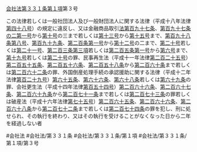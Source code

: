 [会社法第３３１条第１項](会社法＿＿＿＿第３３１条第１項)第３号

この法律若しくは一般社団法人及び一般財団法人に関する法律（平成十八年法律[第四十八号](会社法＿＿＿＿第３３１条第１項第４８号)）の規定に違反し、又は金融商品取引[法第百九十七条](会社法＿＿＿＿第１９７条第１項)、[第百九十七条の二](会社法＿＿＿＿第１９７条の２)[第一号](会社法＿＿＿＿第３３１条第１項第１号)から[第十号](会社法＿＿＿＿第３３１条第１項第１０号)の三まで若しくは[第十三号](会社法＿＿＿＿第３３１条第１項第１３号)から[第十五号](会社法＿＿＿＿第３３１条第１項第１５号)まで、[第百九十八条](会社法＿＿＿＿第１９８条)[第八号](会社法＿＿＿＿第３３１条第１項第８号)、[第百九十九条](会社法＿＿＿＿第１９９条)、[第二百条](会社法＿＿＿＿第２００条)[第一号](会社法＿＿＿＿第３３１条第１項第１号)から[第十二号](会社法＿＿＿＿第３３１条第１項第１２号)の二まで、[第二十号](会社法＿＿＿＿第３３１条第１項第２０号)若しくは[第二十一号](会社法＿＿＿＿第３３１条第１項第２１号)、[第二百三条第三項](会社法＿＿＿＿第２０３条第３項)若しくは[第二百五条](会社法＿＿＿＿第２０５条)[第一号](会社法＿＿＿＿第３３１条第１項第１号)から[第六号](会社法＿＿＿＿第３３１条第１項第６号)まで、[第十九号](会社法＿＿＿＿第３３１条第１項第１９号)若しくは[第二十号](会社法＿＿＿＿第３３１条第１項第２０号)の罪、民事再生法（平成十一年法律[第二百二十五号](会社法＿＿＿＿第３３１条第１項第２２５号)）[第二百五十五条](会社法＿＿＿＿第２５５条)、[第二百五十六条](会社法＿＿＿＿第２５６条)、[第二百五十八条](会社法＿＿＿＿第２５８条)から[第二百六十条](会社法＿＿＿＿第２６０条)まで若しくは[第二百六十二条](会社法＿＿＿＿第２６２条)の罪、外国倒産処理手続の承認援助に関する法律（平成十二年法律[第百二十九号](会社法＿＿＿＿第３３１条第１項第１２９号)）[第六十五条](会社法＿＿＿＿第６５条)、[第六十六条](会社法＿＿＿＿第６６条)、[第六十八条](会社法＿＿＿＿第６８条)若しくは[第六十九条](会社法＿＿＿＿第６９条)の罪、会社更生法（平成十四年法律[第百五十四号](会社法＿＿＿＿第３３１条第１項第１５４号)）[第二百六十六条](会社法＿＿＿＿第２６６条)、[第二百六十七条](会社法＿＿＿＿第２６７条)、[第二百六十九条](会社法＿＿＿＿第２６９条)から[第二百七十一条](会社法＿＿＿＿第２７１条)まで若しくは[第二百七十三条](会社法＿＿＿＿第２７３条)の罪若しくは破産法（平成十六年法律[第七十五号](会社法＿＿＿＿第３３１条第１項第７５号)）[第二百六十五条](会社法＿＿＿＿第２６５条)、[第二百六十六条](会社法＿＿＿＿第２６６条)、[第二百六十八条](会社法＿＿＿＿第２６８条)から[第二百七十二条](会社法＿＿＿＿第２７２条)まで若しくは[第二百七十四条](会社法＿＿＿＿第２７４条)の罪を犯し、刑に処せられ、その執行を終わり、又はその執行を受けることがなくなった日から二年を経過しない者


#会社法
#会社法/第３３１条
#会社法/第３３１条/第１項
#会社法/第３３１条/第１項/第３号

